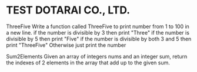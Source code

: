# TEST DOTARAI CO., LTD.
ThreeFive
Write a function called ThreeFive to print number from 1 to 100 in a new line.  if the number is divisible by 3 then print "Three" if the number is divisible by 5 then print "Five" if the number is divisible by both 3 and 5 then print "ThreeFive" Otherwise just print the number

Sum2Elements
Given an array of integers nums and an integer sum, return the indexes of 2 elements in the array that add up to the given sum.
